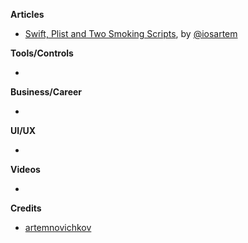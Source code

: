 **Articles**

* [Swift, Plist and Two Smoking Scripts](https://medium.com/rosberryapps/swift-plist-and-two-smoking-scripts-94bb54cbeded), by [@iosartem](https://twitter.com/iosartem)

**Tools/Controls**

* 

**Business/Career**

* 

**UI/UX**

* 

**Videos**

* 

**Credits**

* [artemnovichkov](https://github.com/artemnovichkov)
